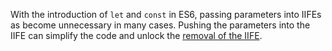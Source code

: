 With the introduction of `let` and `const` in ES6, passing parameters into IIFEs as become unnecessary in many cases. Pushing the parameters into the IIFE can simplify the code and unlock the [removal of the IIFE](/documentation/code-assist/remove-iife).
